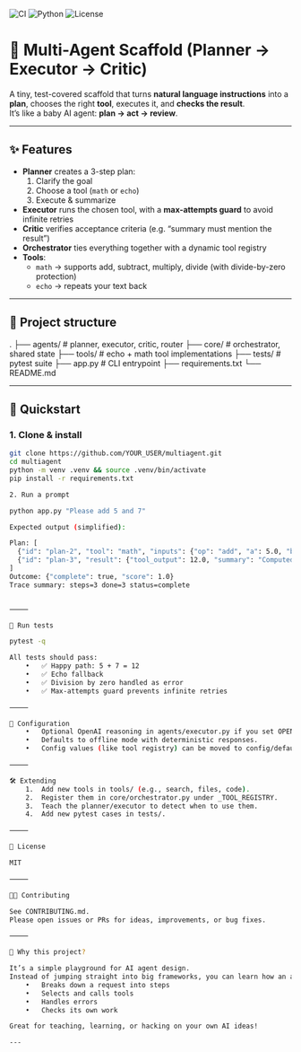 ![CI](https://github.com/cpgrant/multiagent/actions/workflows/ci.yml/badge.svg)
![Python](https://img.shields.io/badge/python-3.11-blue.svg)
![License](https://img.shields.io/badge/license-MIT-green.svg)

# 🧩 Multi-Agent Scaffold (Planner → Executor → Critic)

A tiny, test-covered scaffold that turns **natural language instructions** into a **plan**, chooses the right **tool**, executes it, and **checks the result**.  
It’s like a baby AI agent: **plan → act → review**.

---

## ✨ Features
- **Planner** creates a 3-step plan:
  1. Clarify the goal  
  2. Choose a tool (`math` or `echo`)  
  3. Execute & summarize  
- **Executor** runs the chosen tool, with a **max-attempts guard** to avoid infinite retries  
- **Critic** verifies acceptance criteria (e.g. “summary must mention the result”)  
- **Orchestrator** ties everything together with a dynamic tool registry  
- **Tools**:  
  - `math` → supports add, subtract, multiply, divide (with divide-by-zero protection)  
  - `echo` → repeats your text back  

---

## 🧱 Project structure

.
├── agents/               # planner, executor, critic, router
├── core/                 # orchestrator, shared state
├── tools/                # echo + math tool implementations
├── tests/                # pytest suite
├── app.py                # CLI entrypoint
├── requirements.txt
└── README.md

---

## 🚀 Quickstart

### 1. Clone & install
```bash
git clone https://github.com/YOUR_USER/multiagent.git
cd multiagent
python -m venv .venv && source .venv/bin/activate
pip install -r requirements.txt

2. Run a prompt

python app.py "Please add 5 and 7"

Expected output (simplified):

Plan: [
  {"id": "plan-2", "tool": "math", "inputs": {"op": "add", "a": 5.0, "b": 7.0}},
  {"id": "plan-3", "result": {"tool_output": 12.0, "summary": "Computed 5.0 + 7.0 = 12.0. Summary: The result is 12.0."}}
]
Outcome: {"complete": true, "score": 1.0}
Trace summary: steps=3 done=3 status=complete


⸻

🧪 Run tests

pytest -q

All tests should pass:
	•	✅ Happy path: 5 + 7 = 12
	•	✅ Echo fallback
	•	✅ Division by zero handled as error
	•	✅ Max-attempts guard prevents infinite retries

⸻

🔧 Configuration
	•	Optional OpenAI reasoning in agents/executor.py if you set OPENAI_API_KEY in the environment.
	•	Defaults to offline mode with deterministic responses.
	•	Config values (like tool registry) can be moved to config/default.yaml.

⸻

🛠️ Extending
	1.	Add new tools in tools/ (e.g., search, files, code).
	2.	Register them in core/orchestrator.py under _TOOL_REGISTRY.
	3.	Teach the planner/executor to detect when to use them.
	4.	Add new pytest cases in tests/.

⸻

📜 License

MIT

⸻

👩‍💻 Contributing

See CONTRIBUTING.md.
Please open issues or PRs for ideas, improvements, or bug fixes.

⸻

🌟 Why this project?

It’s a simple playground for AI agent design.
Instead of jumping straight into big frameworks, you can learn how an agent:
	•	Breaks down a request into steps
	•	Selects and calls tools
	•	Handles errors
	•	Checks its own work

Great for teaching, learning, or hacking on your own AI ideas!

---
